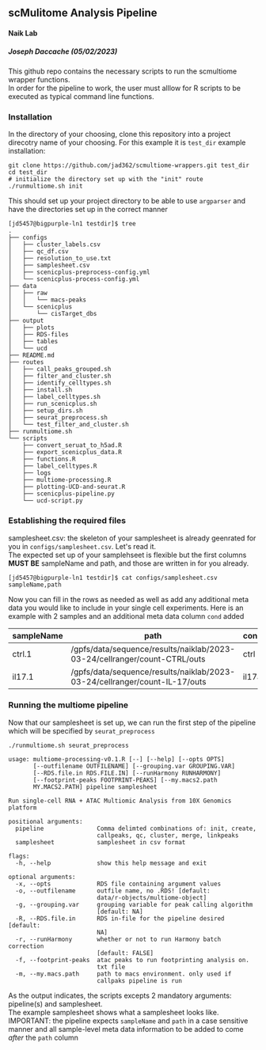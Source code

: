 ## scMulitome Analysis Pipeline
#### Naik Lab
##### Joseph Daccache (05/02/2023)
This github repo contains the necessary scripts to run the scmultiome wrapper functions.  
In order for the pipeline to work, the user must alllow for R scripts to be executed as typical command line functions.  

### Installation
In the directory of your choosing, clone this repository into a project direcotry name of your choosing. For this example it is `test_dir`
example installation:
```
git clone https://github.com/jad362/scmultiome-wrappers.git test_dir
cd test_dir
# initialize the directory set up with the "init" route
./runmultiome.sh init
```
This should set up your project directory to be able to use `argparser` and have the directories set up in the correct manner
```
[jd5457@bigpurple-ln1 testdir]$ tree
.
├── configs
│   ├── cluster_labels.csv
│   ├── qc_df.csv
│   ├── resolution_to_use.txt
│   ├── samplesheet.csv
│   ├── scenicplus-preprocess-config.yml
│   └── scenicplus-process-config.yml
├── data
│   ├── raw
│   │   └── macs-peaks
│   └── scenicplus
│       └── cisTarget_dbs
├── output
│   ├── plots
│   ├── RDS-files
│   ├── tables
│   └── ucd
├── README.md
├── routes
│   ├── call_peaks_grouped.sh
│   ├── filter_and_cluster.sh
│   ├── identify_celltypes.sh
│   ├── install.sh
│   ├── label_celltypes.sh
│   ├── run_scenicplus.sh
│   ├── setup_dirs.sh
│   ├── seurat_preprocess.sh
│   └── test_filter_and_cluster.sh
├── runmultiome.sh
└── scripts
    ├── convert_seruat_to_h5ad.R
    ├── export_scenicplus_data.R
    ├── functions.R
    ├── label_celltypes.R
    ├── logs
    ├── multiome-processing.R
    ├── plotting-UCD-and-seurat.R
    ├── scenicplus-pipeline.py
    └── ucd-script.py
```

### Establishing the required files
samplesheet.csv: the skeleton of your samplesheet is already geenrated for you in `configs/samplesheet.csv`. Let's read it.  
The expected set up of your samplehseet is flexible but the first columns **MUST BE** sampleName and path, and those are written in for you already.
```
[jd5457@bigpurple-ln1 testdir]$ cat configs/samplesheet.csv
sampleName,path
```
Now you can fill in the rows as needed as well as add any additional meta data you would like to include in your single cell experiments. Here is an example with 2 samples and an additional meta data column `cond` added

| sampleName | path                                                                       | cond  |
| ---------- | -------------------------------------------------------------------------- | ----- |
| ctrl.1     | /gpfs/data/sequence/results/naiklab/2023-03-24/cellranger/count-CTRL/outs  | ctrl  |
| il17.1     | /gpfs/data/sequence/results/naiklab/2023-03-24/cellranger/count-IL-17/outs | il17a |


### Running the multiome pipeline
Now that our samplesheet is set up, we can run the first step of the pipeline which will be specified by `seurat_preprocess`
```
./runmultiome.sh seurat_preprocess
```




```
usage: multiome-processing-v0.1.R [--] [--help] [--opts OPTS]
       [--outfilename OUTFILENAME] [--grouping.var GROUPING.VAR]
       [--RDS.file.in RDS.FILE.IN] [--runHarmony RUNHARMONY]
       [--footprint-peaks FOOTPRINT-PEAKS] [--my.macs2.path
       MY.MACS2.PATH] pipeline samplesheet

Run single-cell RNA + ATAC Multiomic Analysis from 10X Genomics
platform

positional arguments:
  pipeline               Comma delimted combinations of: init, create,
                         callpeaks, qc, cluster, merge, linkpeaks
  samplesheet            samplesheet in csv format

flags:
  -h, --help             show this help message and exit

optional arguments:
  -x, --opts             RDS file containing argument values
  -o, --outfilename      outfile name, no .RDS! [default:
                         data/r-objects/multiome-object]
  -g, --grouping.var     grouping variable for peak calling algorithm
                         [default: NA]
  -R, --RDS.file.in      RDS in-file for the pipeline desired [default:
                         NA]
  -r, --runHarmony       whether or not to run Harmony batch correction
                         [default: FALSE]
  -f, --footprint-peaks  atac peaks to run footprinting analysis on.
                         txt file
  -m, --my.macs.path     path to macs environment. only used if
                         callpaks pipeline is run
```
As the output indicates, the scripts excepts 2 mandatory arguments: pipeline(s) and samplesheet.  
The example samplesheet shows what a samplesheet looks like.  
IMPORTANT: the pipeline expects `sampleName` and `path` in a case sensitive manner and all sample-level meta data information to be added to come *after* the `path` column
